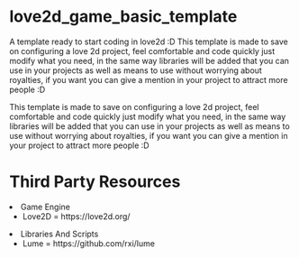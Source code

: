 # love2d_game_basic_template
A template ready to start coding in love2d :D
This template is made to save on configuring a love 2d project, feel comfortable and code quickly just modify what you need, in the same way libraries will be added that you can use in your projects as well as means to use without worrying about royalties, if you want you can give a mention in your project to attract more people :D

This template is made to save on configuring a love 2d project, feel comfortable and code quickly just modify what you need, in the same way libraries will be added that you can use in your projects as well as means to use without worrying about royalties, if you want you can give a mention in your project to attract more people :D

# Third Party Resources
<li>
  Game Engine
  <ul>       
    <li>
      Love2D = https://love2d.org/    
     </li>
  </ul>
</li>

<li>
  Libraries And Scripts
  <ul>
    <li>
      Lume = https://github.com/rxi/lume    
    </li>
  </ul>  
</li>
